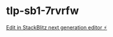 # tlp-sb1-7rvrfw

[Edit in StackBlitz next generation editor ⚡️](https://stackblitz.com/~/github.com/gn-inconcepts/tlp-sb1-7rvrfw)